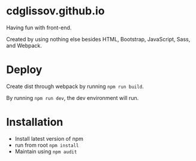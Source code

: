 # cdglissov.github.io

Having fun with front-end. 

Created by using nothing else besides HTML, Bootstrap, JavaScript, Sass, and Webpack.

# Deploy

Create dist through webpack by running ```npm run build```.

By running ```npm run dev```, the dev environment will run.

# Installation

- Install latest version of npm
- run from root ```npm install```
- Maintain using ```npm audit```